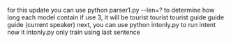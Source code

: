 for this update
you can use python parser1.py --len=? to determine how long each model contain
if use 3, it will be tourist tourist tourist guide guide guide (current speaker)
next, you can use python intonly.py to run intent
now it intonly.py only train using last sentence
